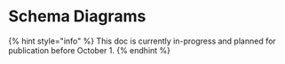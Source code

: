 # Schema Diagrams

{% hint style="info" %}
This doc is currently in-progress and planned for publication before October 1.
{% endhint %}

